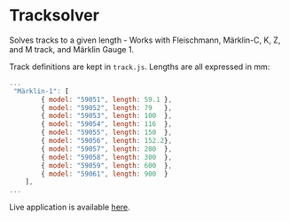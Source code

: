# Tracksolver

Solves tracks to a given length - Works with Fleischmann, Märklin-C, K, Z, and M track, and Märklin Gauge 1.

Track definitions are kept in `track.js`. Lengths are all expressed in mm:

```js
...
 "Märklin-1": [
        { model: "59051", length: 59.1 },
        { model: "59052", length: 79   },
        { model: "59053", length: 100  },
        { model: "59054", length: 116  },
        { model: "59055", length: 150  },
        { model: "59056", length: 152.2},
        { model: "59057", length: 200  },
        { model: "59058", length: 300  },
        { model: "59059", length: 600  },
        { model: "59061", length: 900  }
    ],
...
```

Live application is available [here](https://www.tracksolver.com/tracksolver).



